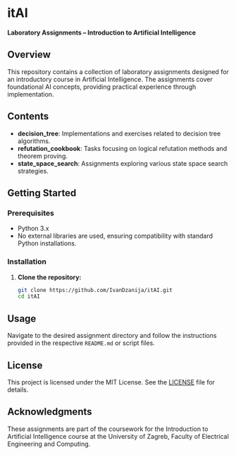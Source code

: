 # itAI

**Laboratory Assignments – Introduction to Artificial Intelligence**

## Overview

This repository contains a collection of laboratory assignments designed for an
introductory course in Artificial Intelligence. The assignments cover
foundational AI concepts, providing practical experience through implementation.

## Contents

- **decision_tree**: Implementations and exercises related to decision tree
  algorithms.
- **refutation_cookbook**: Tasks focusing on logical refutation methods and
  theorem proving.
- **state_space_search**: Assignments exploring various state space search
  strategies.

## Getting Started

### Prerequisites

- Python 3.x
- No external libraries are used, ensuring compatibility with standard Python
  installations.

### Installation

1. **Clone the repository:**

    ```bash
    git clone https://github.com/IvanDzanija/itAI.git
    cd itAI
    ```

## Usage

Navigate to the desired assignment directory and follow the instructions
provided in the respective `README.md` or script files.

## License

This project is licensed under the MIT License. See the [LICENSE](LICENSE) file
for details.

## Acknowledgments

These assignments are part of the coursework for the Introduction to Artificial
Intelligence course at the University of Zagreb, Faculty of Electrical
Engineering and Computing.
